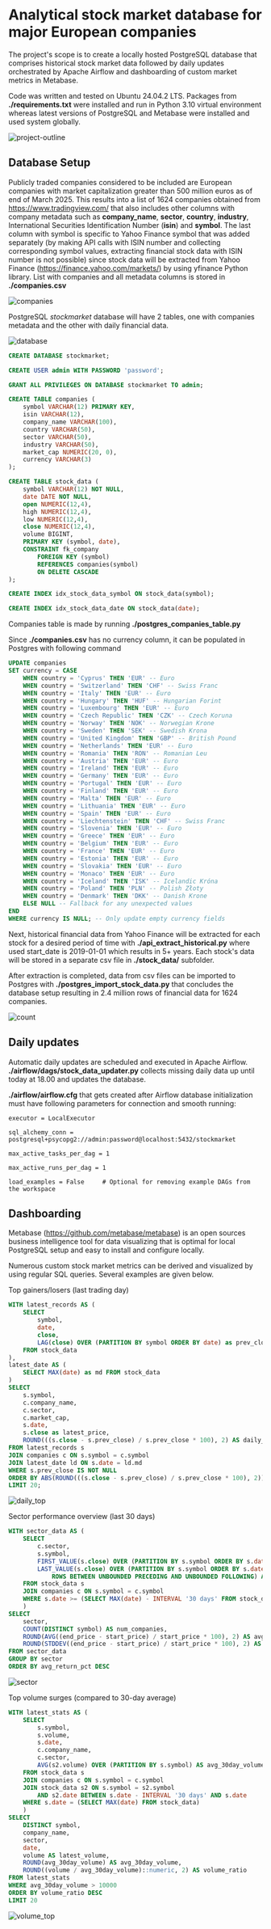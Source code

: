 # Analytical stock market database for major European companies

The project's scope is to create a locally hosted PostgreSQL database that comprises historical stock market data followed by daily updates orchestrated by Apache Airflow and dashboarding of custom market metrics in Metabase. 

Code was written and tested on Ubuntu 24.04.2 LTS. Packages from **./requirements.txt** were installed and run in Python 3.10 virtual environment whereas latest versions of PostgreSQL and Metabase were installed and used system globally.

![project-outline](https://github.com/user-attachments/assets/d757a578-5749-4d09-9227-443f946686b6)

## Database Setup

Publicly traded companies considered to be included are European companies with market capitalization greater than 500 million euros as of end of March 2025. This results into a list of 1624 companies obtained from https://www.tradingview.com/ that also includes other columns with company metadata such as **company_name**, **sector**, **country**, **industry**, International Securities Identification Number (**isin**) and **symbol**. The last column with symbol is specific to Yahoo Finance symbol that was added separately (by making API calls with ISIN number and collecting corresponding symbol values, extracting financial stock data with ISIN number is not possible) since stock data will be extracted from Yahoo Finance (https://finance.yahoo.com/markets/) by using yfinance Python library. List with companies and all metadata columns is stored in **./companies.csv**

![companies](https://github.com/user-attachments/assets/2e6812ae-7205-48f8-b13f-21fc8318aa27)

PostgreSQL *stockmarket* database will have 2 tables, one with companies metadata and the other with daily financial data.

![database](https://github.com/user-attachments/assets/a2bad8d2-5c3d-4370-8303-56b3c4448ec0)


```sql
CREATE DATABASE stockmarket;

CREATE USER admin WITH PASSWORD 'password';

GRANT ALL PRIVILEGES ON DATABASE stockmarket TO admin;

CREATE TABLE companies (
    symbol VARCHAR(12) PRIMARY KEY,
    isin VARCHAR(12),
    company_name VARCHAR(100),
    country VARCHAR(50),
    sector VARCHAR(50),
    industry VARCHAR(50),
    market_cap NUMERIC(20, 0),
    currency VARCHAR(3)
);

CREATE TABLE stock_data (
    symbol VARCHAR(12) NOT NULL,
    date DATE NOT NULL,
    open NUMERIC(12,4),
    high NUMERIC(12,4),
    low NUMERIC(12,4),
    close NUMERIC(12,4),
    volume BIGINT,
    PRIMARY KEY (symbol, date),
    CONSTRAINT fk_company 
        FOREIGN KEY (symbol) 
        REFERENCES companies(symbol)
        ON DELETE CASCADE
);

CREATE INDEX idx_stock_data_symbol ON stock_data(symbol);

CREATE INDEX idx_stock_data_date ON stock_data(date);
```

Companies table is made by running **./postgres_companies_table.py**

Since **./companies.csv** has no currency column, it can be populated in Postgres with following command
```sql
UPDATE companies
SET currency = CASE
    WHEN country = 'Cyprus' THEN 'EUR' -- Euro
    WHEN country = 'Switzerland' THEN 'CHF' -- Swiss Franc
    WHEN country = 'Italy' THEN 'EUR' -- Euro
    WHEN country = 'Hungary' THEN 'HUF' -- Hungarian Forint
    WHEN country = 'Luxembourg' THEN 'EUR' -- Euro
    WHEN country = 'Czech Republic' THEN 'CZK' -- Czech Koruna
    WHEN country = 'Norway' THEN 'NOK' -- Norwegian Krone
    WHEN country = 'Sweden' THEN 'SEK' -- Swedish Krona
    WHEN country = 'United Kingdom' THEN 'GBP' -- British Pound
    WHEN country = 'Netherlands' THEN 'EUR' -- Euro
    WHEN country = 'Romania' THEN 'RON' -- Romanian Leu
    WHEN country = 'Austria' THEN 'EUR' -- Euro
    WHEN country = 'Ireland' THEN 'EUR' -- Euro
    WHEN country = 'Germany' THEN 'EUR' -- Euro
    WHEN country = 'Portugal' THEN 'EUR' -- Euro
    WHEN country = 'Finland' THEN 'EUR' -- Euro
    WHEN country = 'Malta' THEN 'EUR' -- Euro
    WHEN country = 'Lithuania' THEN 'EUR' -- Euro
    WHEN country = 'Spain' THEN 'EUR' -- Euro
    WHEN country = 'Liechtenstein' THEN 'CHF' -- Swiss Franc
    WHEN country = 'Slovenia' THEN 'EUR' -- Euro
    WHEN country = 'Greece' THEN 'EUR' -- Euro
    WHEN country = 'Belgium' THEN 'EUR' -- Euro
    WHEN country = 'France' THEN 'EUR' -- Euro
    WHEN country = 'Estonia' THEN 'EUR' -- Euro
    WHEN country = 'Slovakia' THEN 'EUR' -- Euro
    WHEN country = 'Monaco' THEN 'EUR' -- Euro
    WHEN country = 'Iceland' THEN 'ISK' -- Icelandic Króna
    WHEN country = 'Poland' THEN 'PLN' -- Polish Złoty
    WHEN country = 'Denmark' THEN 'DKK' -- Danish Krone
    ELSE NULL -- Fallback for any unexpected values
END
WHERE currency IS NULL; -- Only update empty currency fields
```
Next, historical financial data from Yahoo Finance will be extracted for each stock for a desired period of time with **./api_extract_historical.py** where used start_date is 2019-01-01 which results in 5+ years. Each stock's data will be stored in a separate csv file in **./stock_data/** subfolder.

After extraction is completed, data from csv files can be imported to Postgres with **./postgres_import_stock_data.py** that concludes the database setup resulting in 2.4 million rows of financial data for 1624 companies.

![count](https://github.com/user-attachments/assets/1aa15c3d-4773-48c6-867a-2bc03da2b7a4)

## Daily updates

Automatic daily updates are scheduled and executed in Apache Airflow. **./airflow/dags/stock_data_updater.py** collects missing daily data up until today at 18.00 and updates the database.

**./airflow/airflow.cfg** that gets created after Airflow database initialization must have following parameters for connection and smooth running:

```
executor = LocalExecutor

sql_alchemy_conn = postgresql+psycopg2://admin:password@localhost:5432/stockmarket

max_active_tasks_per_dag = 1

max_active_runs_per_dag = 1

load_examples = False     # Optional for removing example DAGs from the workspace
```

## Dashboarding

Metabase (https://github.com/metabase/metabase) is an open sources business intelligence tool for data visualizing that is optimal for local PostgreSQL setup and easy to install and configure locally.

Numerous custom stock market metrics can be derived and visualized by using regular SQL queries. Several examples are given below.

Top gainers/losers (last trading day)
```sql
WITH latest_records AS (
    SELECT 
        symbol,
        date,
        close,
        LAG(close) OVER (PARTITION BY symbol ORDER BY date) as prev_close
    FROM stock_data
),
latest_date AS (
    SELECT MAX(date) as md FROM stock_data
)
SELECT 
    s.symbol,
    c.company_name,
    c.sector,
    c.market_cap,
    s.date,
    s.close as latest_price,
    ROUND(((s.close - s.prev_close) / s.prev_close * 100), 2) AS daily_change_pct
FROM latest_records s
JOIN companies c ON s.symbol = c.symbol
JOIN latest_date ld ON s.date = ld.md
WHERE s.prev_close IS NOT NULL
ORDER BY ABS(ROUND(((s.close - s.prev_close) / s.prev_close * 100), 2)) DESC
LIMIT 20;
```

![daily_top](https://github.com/user-attachments/assets/ac65fa91-9e51-4749-86e2-f54af5136727)

Sector performance overview (last 30 days)
```sql
WITH sector_data AS (
    SELECT 
        c.sector,
        s.symbol,
        FIRST_VALUE(s.close) OVER (PARTITION BY s.symbol ORDER BY s.date) AS start_price,
        LAST_VALUE(s.close) OVER (PARTITION BY s.symbol ORDER BY s.date 
            ROWS BETWEEN UNBOUNDED PRECEDING AND UNBOUNDED FOLLOWING) AS end_price
    FROM stock_data s
    JOIN companies c ON s.symbol = c.symbol
    WHERE s.date >= (SELECT MAX(date) - INTERVAL '30 days' FROM stock_data)
    )
SELECT
    sector,
    COUNT(DISTINCT symbol) AS num_companies,
    ROUND(AVG((end_price - start_price) / start_price * 100), 2) AS avg_return_pct,
    ROUND(STDDEV((end_price - start_price) / start_price * 100), 2) AS volatility_pct
FROM sector_data
GROUP BY sector
ORDER BY avg_return_pct DESC
```

![sector](https://github.com/user-attachments/assets/5f26bb08-941f-4b32-8b33-15265e2b41b7)

Top volume surges (compared to 30-day average)
```sql
WITH latest_stats AS (
    SELECT 
        s.symbol,
        s.volume,
        s.date,
        c.company_name,
        c.sector,
        AVG(s2.volume) OVER (PARTITION BY s.symbol) AS avg_30day_volume
    FROM stock_data s
    JOIN companies c ON s.symbol = c.symbol
    JOIN stock_data s2 ON s.symbol = s2.symbol 
        AND s2.date BETWEEN s.date - INTERVAL '30 days' AND s.date
    WHERE s.date = (SELECT MAX(date) FROM stock_data)
    )
SELECT 
    DISTINCT symbol,
    company_name,
    sector,
    date,
    volume AS latest_volume,
    ROUND(avg_30day_volume) AS avg_30day_volume,
    ROUND((volume / avg_30day_volume)::numeric, 2) AS volume_ratio
FROM latest_stats
WHERE avg_30day_volume > 10000
ORDER BY volume_ratio DESC
LIMIT 20
```

![volume_top](https://github.com/user-attachments/assets/b2ac66a4-7c13-41d9-9557-6bfdbcc77b6f)
























